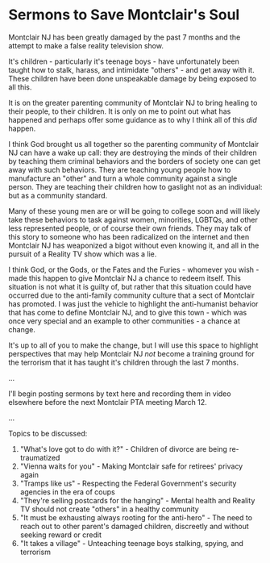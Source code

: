 # Sermons to Save Montclair's Soul

Montclair NJ has been greatly damaged by the past 7 months and the attempt to make a false reality television show.

It's children - particularly it's teenage boys - have unfortunately been taught how to stalk, harass, and intimidate "others" - and get away with it. These children have been done unspeakable damage by being exposed to all this.

It is on the greater parenting community of Montclair NJ to bring healing to their people, to their children. It is only on me to point out what has happened and perhaps offer some guidance as to why I think all of this _did_ happen.

I think God brought us all together so the parenting community of Montclair NJ can have a wake up call: they are destroying the minds of their children by teaching them criminal behaviors and the borders of society one can get away with such behaviors. They are teaching young people how to manufacture an "other" and turn a whole community against a single person. They are teaching their children how to gaslight not as an individual: but as a community standard.

Many of these young men are or will be going to college soon and will likely take these behaviors to task against women, minorities, LGBTQs, and other less represented people, or of course their own friends. They may talk of this story to someone who has been radicalized on the internet and then Montclair NJ has weaponized a bigot without even knowing it, and all in the pursuit of a Reality TV show which was a lie.
 
I think God, or the Gods, or the Fates and the Furies - whomever you wish - made this happen to give Montclair NJ a chance to redeem itself. This situation is not what it is guilty of, but rather that this situation could have occurred due to the anti-family community culture that a sect of Montclair has promoted. I was just the vehicle to highlight the anti-humanist behavior that has come to define Montclair NJ, and to give this town - which was once very special and an example to other communities - a chance at change.

It's up to all of you to make the change, but I will use this space to highlight perspectives that may help Montclair NJ _not_ become a training ground for the terrorism that it has taught it's children through the last 7 months.

...

I'll begin posting sermons by text here and recording them in video elsewhere before the next Montclair PTA meeting March 12.

...

Topics to be discussed:

1. "What's love got to do with it?" - Children of divorce are being re-traumatized
1. "Vienna waits for you" - Making Montclair safe for retirees' privacy again
1. "Tramps like us" - Respecting the Federal Government's security agencies in the era of coups
1. "They're selling postcards for the hanging" - Mental health and Reality TV should not create "others" in a healthy community
1. "It must be exhausting always rooting for the anti-hero" - The need to reach out to other parent's damaged children, discreetly and without seeking reward or credit
1. "It takes a village" - Unteaching teenage boys stalking, spying, and terrorism

